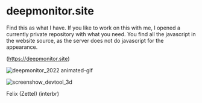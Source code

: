 # deepmonitor.site

Find this as what I have. If you like to work on this with me, I opened a currently private repository with what you need. You find all the javascript in the website source, as the server does not do javascript for the appearance.

(https://deepmonitor.site)

![deepmonitor_2022 animated-gif](https://t-cup.space/deepmonitor.site.gif)

![screenshow_devtool_3d](screenshow_devtool_3d.jpg)

Felix (Zettel) (interbr)
